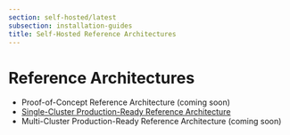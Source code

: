 ```yaml
---
section: self-hosted/latest
subsection: installation-guides
title: Self-Hosted Reference Architectures
---
```


<script context="module">
  export const prerender = true;
</script>

# Reference Architectures

- Proof-of-Concept Reference Architecture (coming soon)
- [Single-Cluster Production-Ready Reference Architecture](./reference-architecture/production-ready-single-cluster)
- Multi-Cluster Production-Ready Reference Architecture (coming soon)
